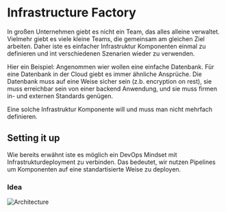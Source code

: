 # Infrastructure Factory

In großen Unternehmen giebt es nicht ein Team, das alles alleine verwaltet. Vielmehr giebt es viele kleine Teams, die gemeinsam am gleichen Ziel arbeiten. Daher iste es einfacher Infrastruktur Komponenten einmal zu definieren und int verschiedenen Szenarien wieder zu verwenden.

Hier ein Beispiel:
Angenommen wier wollen eine einfache Datenbank. Für eine Datenbank in der Cloud giebt es immer ähnliche Ansprüche. Die Datenbank muss auf eine Weise sicher sein (z.b. encryption on rest), sie muss erreichbar sein von einer backend Anwendung, und sie muss firmen in- und externen Standards genügen.

Eine solche Infrastruktur Komponente will und muss man nicht mehrfach definieren.

## Setting it up

Wie bereits erwähnt iste es möglich ein DevOps Mindset mit Infrastrukturdeployment zu verbinden.
Das bedeutet, wir nutzen Pipelines um Komponenten auf eine standartisierte Weise zu deployen.

### Idea

![Architecture](../Chapter%206:%20Enterprise%20Usage/InfrastructureScenario2.drawio.png)
